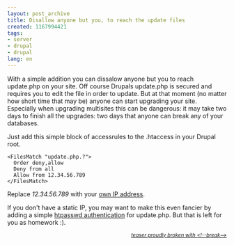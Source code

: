 ```yaml
---
layout: post_archive
title: Disallow anyone but you, to reach the update files
created: 1167994421
tags:
- server
- drupal
- drupal
lang: en
---
```

With a simple addition you can dissalow anyone but you to reach update.php on your site. Off course Drupals update.php is secured and requires you to edit the file in order to update. But at that moment (no matter how short time that may be) anyone can start upgrading your site. Especially when upgrading multisites this can be dangerous: it may take two days to finish all the upgrades: two days that anyone can break any of your databases.

Just add this simple block of accessrules to the .htaccess in your Drupal root.<!--break-->

    <FilesMatch "update.php.?">
      Order deny,allow
      Deny from all
      Allow from 12.34.56.789
    </FilesMatch>

Replace _12.34.56.789_ with your [own IP address](http://whatismyip.com/).

If you don't have a static IP, you may want to make this even fancier by adding a simple [htpasswd authentication](http://httpd.apache.org/docs/2.0/howto/auth.html) for update.php. But that is left for you as homework :).

<small style="float:right">_[teaser proudly broken with &lt;!--break--&gt;](http://drupal.org/node/106947)_</small>
